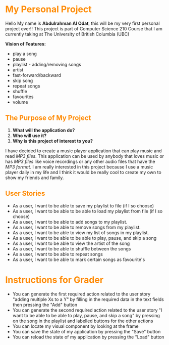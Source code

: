 
<span style="color:darkorange">

# My Personal Project

</span>

Hello My name is **Abdulrahman Al Odat**, this will be my very first personal project ever!!
This project is part of Computer Science 210 Course that I am currently
taking at The University of British Columbia (UBC)



**Vision of Features:**
- play a song 
- pause 
- playlist - adding/removing songs
- artist 
- fast-forward/backward 
- skip song
- repeat songs
- shuffle 
- favourites
- volume 

<span style="color:darkorange">

## The Purpose of My Project

</span>


1. **What will the application do?**
2. **Who will use it?**
3. **Why is this project of interest to you?**



I have decided to create a music player application that can play music and read *MP3 files*.
This application can be used by anybody that loves music or has *MP3 files* like voice recordings or any other audio files that have the *MP3 format*. 
I am really interested in this project because I use a music player daily in my life and I think it would be really cool to create my own to show my friends and family.



<span style="color:darkorange">

## User Stories

</span>

- As a user, I want to be able to save my playlist to file (if I so choose)
- As a user, I want to be able to be able to load my playlist from file (if I so choose)
- As a user, I want to be able to add songs to my playlist. 
- As a user, I want to be able to remove songs from my playlist.
- As a user, I want to be able to view my list of songs in my playlist.
- As a user, I want to be able to be able to play, pause, and skip a song
- As a user, I want to be able to view the artist of the song
- As a user, I want to be able to shuffle between the songs
- As a user, I want to be able to repeat songs
- As a user, I want to be able to mark certain songs as favourite's

<span style="color:darkorange">

# Instructions for Grader
</span>

- You can generate the first required action related to the user story "adding multiple Xs to a Y" by filling in the 
required data in the text fields then pressing the "Add" button
- You can generate the second required action related to the user story
"I want to be able to be able to play, pause, and skip a song" by pressing on the song in the playlist and labelled
buttons for the other actions
- You can locate my visual component by looking at the frame
- You can save the state of my application by pressing the "Save" button
- You can reload the state of my application by pressing the "Load" button